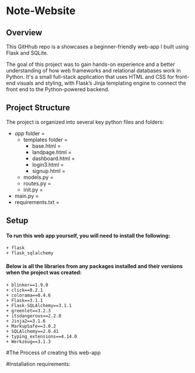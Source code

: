 # Note-Website
## Overview
This GitHhub repo is a showcases a beginner-friendly web-app I built using Flask and SQLite. 

The goal of this project was to gain hands-on experience and a better understanding of how web frameworks and relational databases work in Python. 
It's a small full-stack application that uses HTML and CSS for front-end visuals and styling, with Flask’s Jinja templating engine to connect the 
front end to the Python-powered backend.


## Project Structure
The project is organized into several key python files and folders:
  + _app_ folder = 
    + templates folder =
      + base.html =
      + landpage.html =
      + dashboard.html =
      + login3.html =
      + signup.html = 
    + models.py =  
    + routes.py = 
    + init.py   =
  + main.py =
  + requirements.txt =

## Setup
#### To run this web app yourself, you will need to install the following:
    + flask
    + flask_sqlalchemy

    
#### Below is all the libraries from any packages installed and their versions when the project was created:
    + blinker==1.9.0
    + click==8.2.1
    + colorama==0.4.6
    + Flask==3.1.1
    + Flask-SQLAlchemy==3.1.1
    + greenlet==3.2.3
    + itsdangerous==2.2.0
    + Jinja2==3.1.6
    + MarkupSafe==3.0.2
    + SQLAlchemy==2.0.41
    + typing_extensions==4.14.0
    + Werkzeug==3.1.3
 







#The Process of creating this web-app



#Installation requirements:



